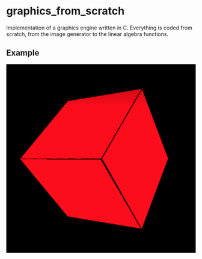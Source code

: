 # graphics_from_scratch

Implementation of a graphics engine written in C. Everything is coded from scratch, from the image generator to the linear algebra functions.

## Example

![example output](https://github.com/guilemieux/graphics_from_scratch/blob/master/example.png)
